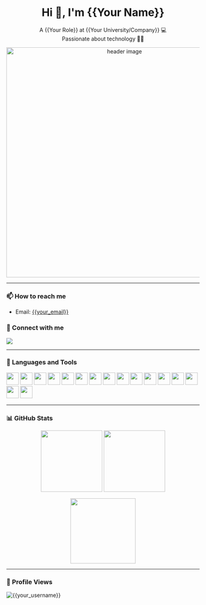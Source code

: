 <!-- Title -->
<h1 align="center">Hi 👋, I'm {{Your Name}}</h1>
<p align="center">
  A {{Your Role}} at {{Your University/Company}} 💻<br/>
  Passionate about technology 🔬🚀
</p>

<!-- Banner / Avatar -->
<p align="center">
  <img src="./banner.png" alt="header image" width="600"/>
</p>

---

### 📫 How to reach me
- Email: <a href="mailto:{{your_email}}">{{your_email}}</a>

### 🤝 Connect with me
<p>
  <a href="https://www.linkedin.com/in/{{your_linkedin}}" target="_blank">
    <img src="https://img.shields.io/badge/LinkedIn-0A66C2?logo=linkedin&logoColor=white" />
  </a>
</p>

---

### 🧰 Languages and Tools
<p>
  <!-- Devicon icons (اختياري عدّل القائمة) -->
  <img height="32" src="https://cdn.jsdelivr.net/gh/devicons/devicon/icons/html5/html5-original.svg"/>
  <img height="32" src="https://cdn.jsdelivr.net/gh/devicons/devicon/icons/css3/css3-original.svg"/>
  <img height="32" src="https://cdn.jsdelivr.net/gh/devicons/devicon/icons/javascript/javascript-original.svg"/>
  <img height="32" src="https://cdn.jsdelivr.net/gh/devicons/devicon/icons/typescript/typescript-original.svg"/>
  <img height="32" src="https://cdn.jsdelivr.net/gh/devicons/devicon/icons/react/react-original.svg"/>
  <img height="32" src="https://cdn.jsdelivr.net/gh/devicons/devicon/icons/angularjs/angularjs-original.svg"/>
  <img height="32" src="https://cdn.jsdelivr.net/gh/devicons/devicon/icons/bootstrap/bootstrap-original.svg"/>
  <img height="32" src="https://cdn.jsdelivr.net/gh/devicons/devicon/icons/tailwindcss/tailwindcss-plain.svg"/>
  <img height="32" src="https://cdn.jsdelivr.net/gh/devicons/devicon/icons/python/python-original.svg"/>
  <img height="32" src="https://cdn.jsdelivr.net/gh/devicons/devicon/icons/django/django-plain.svg"/>
  <img height="32" src="https://cdn.jsdelivr.net/gh/devicons/devicon/icons/php/php-original.svg"/>
  <img height="32" src="https://cdn.jsdelivr.net/gh/devicons/devicon/icons/laravel/laravel-plain.svg"/>
  <img height="32" src="https://cdn.jsdelivr.net/gh/devicons/devicon/icons/mysql/mysql-original.svg"/>
  <img height="32" src="https://cdn.jsdelivr.net/gh/devicons/devicon/icons/postgresql/postgresql-original.svg"/>
  <img height="32" src="https://cdn.jsdelivr.net/gh/devicons/devicon/icons/vscode/vscode-original.svg"/>
  <img height="32" src="https://cdn.jsdelivr.net/gh/devicons/devicon/icons/jetbrains/jetbrains-original.svg"/>
</p>

---

### 📊 GitHub Stats
<div align="center">
  <!-- Most Used Languages -->
  <img height="160" src="https://github-readme-stats.vercel.app/api/top-langs/?username={{your_username}}&layout=compact&theme=tokyonight" />
  <!-- Profile Stats -->
  <img height="160" src="https://github-readme-stats.vercel.app/api?username={{your_username}}&show_icons=true&theme=tokyonight" />
</div>

<!-- Streak -->
<p align="center">
  <img height="170" src="https://streak-stats.demolab.com?user={{your_username}}&theme=tokyonight" />
</p>

---

### 👀 Profile Views
<p>
  <img src="https://komarev.com/ghpvc/?username={{your_username}}&label=Profile%20views&color=0e75b6&style=flat" alt="{{your_username}}" />
</p>
